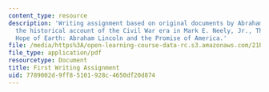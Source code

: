 ```yaml
---
content_type: resource
description: 'Writing assignment based on original documents by Abraham Lincoln and
  the historical account of the Civil War era in Mark E. Neely, Jr., The Last Best
  Hope of Earth: Abraham Lincoln and the Promise of America.'
file: /media/https%3A/open-learning-course-data-rc.s3.amazonaws.com/21h-223-war-american-society-fall-2002/7789002d9ff85101928c4650df20d874_war_fir_assig902.pdf
file_type: application/pdf
resourcetype: Document
title: First Writing Assignment
uid: 7789002d-9ff8-5101-928c-4650df20d874
---
```

